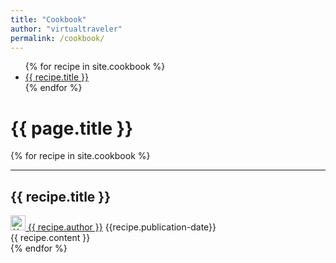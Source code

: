 ```yaml
---
title: "Cookbook" 
author: "virtualtraveler"
permalink: /cookbook/
---
```


<div class="article-index">
    <ul>
        {% for recipe in site.cookbook %}
            <li>
                <a href="#{{ recipe.id }}">{{ recipe.title }}</a>
            </li>
        {% endfor %}
    </ul>
</div>


# {{ page.title }}

{% for recipe in site.cookbook %}
<article>
    <hr>
    <h2 id="{{recipe.id}}">{{ recipe.title }}</h2>
    <div class="article-meta">
        <a href="{{ page.github-url }}{{ recipe.author }}" class="post-author">
        <img src="{{ page.github-url }}{{ recipe.author }}.png" class="avatar" alt="{{ recipe.author }} avatar" width="24" height="24">
        {{ recipe.author }}</a>	
        <span class="date">{{recipe.publication-date}}</span>
    </div>
    <div class="article-content">
        {{ recipe.content }}
    </div>
</article>
{% endfor %}